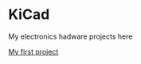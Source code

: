 # KiCad
My electronics hadware projects here

[My first project](https://github.com/SinkuKumar/KiCad/tree/main/First_Project)
